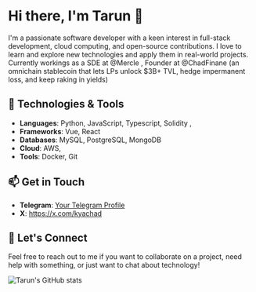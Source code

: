 # Hi there, I'm Tarun 👋

I'm a passionate software developer with a keen interest in full-stack development, cloud computing, and open-source contributions. I love to learn and explore new technologies and apply them in real-world projects.
Currently workings as a SDE at @Mercle , Founder at @ChadFinane (an omnichain stablecoin that lets LPs unlock $3B+ TVL, hedge impermanent loss, and keep raking in yields)

## 🔧 Technologies & Tools

- **Languages**: Python, JavaScript, Typescript, Solidity , 
- **Frameworks**:  Vue, React
- **Databases**: MySQL, PostgreSQL, MongoDB
- **Cloud**: AWS,
- **Tools**: Docker, Git

## 📫 Get in Touch

- **Telegram**: [Your Telegram Profile](https://t.me/ktarun1419)
- **X**: https://x.com/kyachad


## 💬 Let's Connect

Feel free to reach out to me if you want to collaborate on a project, need help with something, or just want to chat about technology!

![Tarun's GitHub stats](https://github-readme-stats.vercel.app/api?username=ktarun1419&show_icons=true&theme=radical)
